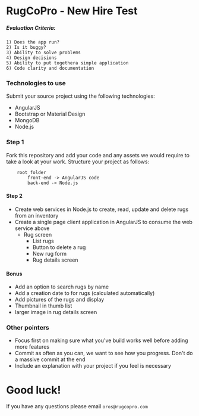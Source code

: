 # RugCoPro - New Hire Test

#####  Evaluation Criteria:

    1) Does the app run? 
    2) Is it buggy?
    3) Ability to solve problems
    4) Design decisions 
    5) Ability to put togethera simple application 
    6) Code clarity and documentation
 
### Technologies to use

Submit your source project using the following technologies:

 - AngularJS
 - Bootstrap or Material Design
 - MongoDB
 - Node.js

### Step 1

Fork this repository and add your code and any assets we would require to take a look at your work. Structure your project as follows:

```
    root folder
        front-end -> AngularJS code
        back-end -> Node.js
```

#### Step 2


* Create web services in Node.js to create, read, update and delete rugs from an inventory
* Create a single page client application in AngularJS to consume the web service above
    * Rug screen
        * List rugs
        * Button to delete a rug
        * New rug form
        * Rug details screen

#### Bonus

*  Add an option to search rugs by name
*  Add a creation date to for rugs (calculated automatically)
*  Add pictures of the rugs and display
  *  Thumbnail in thumb list
  *  larger image in rug details screen


### Other pointers

* Focus first on making sure what you've build works well before adding more features
* Commit as often as you can, we want to see how you progress. Don't do a massive commit at the end
* Include an explanation with your project if you feel is necessary

# Good luck!

If you have any questions please email `oros@rugcopro.com`





